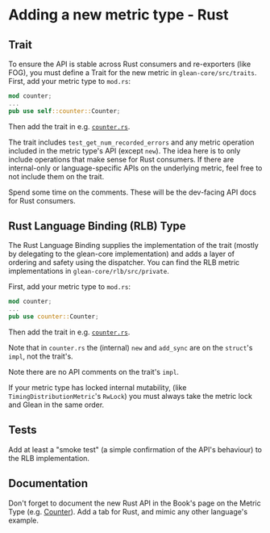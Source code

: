 # Adding a new metric type - Rust

## Trait

To ensure the API is stable across Rust consumers and re-exporters (like FOG),
you must define a Trait for the new metric in `glean-core/src/traits`.
First, add your metric type to `mod.rs`:

```rust
mod counter;
...
pub use self::counter::Counter;
```

Then add the trait in e.g.
[`counter.rs`](https://github.com/mozilla/glean/blob/HEAD/glean-core/src/traits/counter.rs).

The trait includes `test_get_num_recorded_errors`
and any metric operation included in the metric type's API
(except `new`).
The idea here is to only include operations that make sense for Rust consumers.
If there are internal-only or language-specific APIs on the underlying metric,
feel free to not include them on the trait.

Spend some time on the comments.
These will be the dev-facing API docs for Rust consumers.

## Rust Language Binding (RLB) Type

The Rust Language Binding supplies the implementation of the trait
(mostly by delegating to the glean-core implementation)
and adds a layer of ordering and safety using the dispatcher.
You can find the RLB metric implementations in
`glean-core/rlb/src/private`.

First, add your metric type to `mod.rs`:

```rust
mod counter;
...
pub use counter::Counter;
```

Then add the trait in e.g.
[`counter.rs`](https://github.com/mozilla/glean/blob/HEAD/glean-core/rlb/src/private/counter.rs).

Note that in `counter.rs` the (internal) `new` and `add_sync` are on the `struct`'s `impl`, not the trait's.

Note there are no API comments on the trait's `impl`.

If your metric type has locked internal mutability,
(like `TimingDistributionMetric`'s `RwLock`)
you must always take the metric lock and Glean in the same order.

## Tests

Add at least a "smoke test" (a simple confirmation of the API's behaviour)
to the RLB implementation.

## Documentation

Don't forget to document the new Rust API in the Book's page on the Metric Type
(e.g. [Counter](../../../book/user/metrics/counter.html)).
Add a tab for Rust, and mimic any other language's example.
